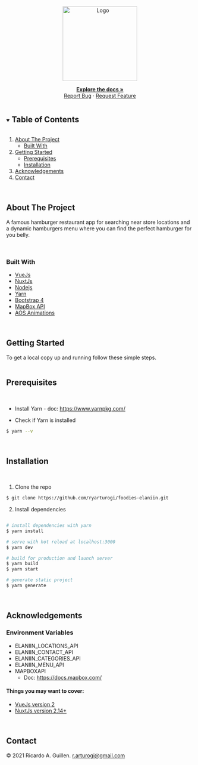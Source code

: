 <!-- PROJECT LOGO -->
<br />
<p align="center">
<a href="https://github.com/ryarturogi/foodies-elaniin">
  <img src="https://foodies-elaniin.herokuapp.com/_nuxt/img/logo.2b58803.svg" alt="Logo" width="200">
</a>

<p align="center">
  <a href="https://github.com/ryarturogi/foodies-elaniin"><strong>Explore the docs »</strong></a>
  <br />
  <a href="https://github.com/ryarturogi/foodies-elaniin/issues">Report Bug</a>
  ·
  <a href="https://github.com/ryarturogi/foodies-elaniin/issues">Request Feature</a>
</p>
</p>

<!-- TABLE OF CONTENTS -->
<details open="open">
<summary><h2 style="display: inline-block">Table of Contents</h2></summary>
<ol>
  <li>
    <a href="#about-the-project">About The Project</a>
    <ul>
      <li><a href="#built-with">Built With</a></li>
    </ul>
  </li>
  <li>
    <a href="#getting-started">Getting Started</a>
    <ul>
      <li><a href="#prerequisites">Prerequisites</a></li>
      <li><a href="#installation">Installation</a></li>
    </ul>
  </li>
  <li><a href="#acknowledgements">Acknowledgements</a></li>
  <li><a href="#contact">Contact</a></li>
</ol>
</details>

<br />

<!-- ABOUT THE PROJECT -->

## About The Project

A famous hamburger restaurant app for searching near store locations and a dynamic hamburgers menu where you can find the perfect hamburger for you belly.

<br />

### Built With

- [VueJs](https://vuejs.org/)
- [NuxtJs](https://nuxtjs.org/)
- [Nodejs](https://nodejs.org/)
- [Yarn](https://yarnpkg.com/)
- [Bootstrap 4](https://getbootstrap.com/docs/4.5/)
- [MapBox API](https://docs.mapbox.com/)
- [AOS Animations](https://michalsnik.github.io/aos/)

<!-- GETTING STARTED -->
<br />

## Getting Started

To get a local copy up and running follow these simple steps.
<br />
<br />

## Prerequisites

<br />

- Install Yarn - doc: https://www.yarnpkg.com/

- Check if Yarn is installed

```sh
$ yarn --v
```

<br />

## Installation

<br />

1. Clone the repo

```sh
$ git clone https://github.com/ryarturogi/foodies-elaniin.git
```

2. Install dependencies

```sh

# install dependencies with yarn
$ yarn install

# serve with hot reload at localhost:3000
$ yarn dev

# build for production and launch server
$ yarn build
$ yarn start

# generate static project
$ yarn generate
```

<br />
<!-- ACKNOWLEDGEMENTS -->

## Acknowledgements

### Environment Variables

- ELANIIN_LOCATIONS_API
- ELANIIN_CONTACT_API
- ELANIIN_CATEGORIES_API
- ELANIIN_MENU_API
- MAPBOXAPI
  - Doc: https://docs.mapbox.com/

#### Things you may want to cover:

- [VueJs version 2](https://vuejs.org/v2/guide/)
- [NuxtJs version 2.14+](https://nuxtjs.org/docs/2.x/get-started)

[contributors-shield]: https://img.shields.io/github/contributors/ryarturogi/foodies-elaniin.svg?style=for-the-badge
[contributors-url]: https://github.com/ryarturogi/foodies-elaniin/graphs/contributors
[forks-shield]: https://img.shields.io/github/forks/ryarturogi/foodies-elaniin.svg?style=for-the-badge
[issues-shield]: https://img.shields.io/github/issues/ryarturogi/foodies-elaniin.svg?style=for-the-badge
[issues-url]: https://github.com/ryarturogi/foodies-elaniin/issues
[linkedin-shield]: https://img.shields.io/badge/-LinkedIn-black.svg?style=for-the-badge&logo=linkedin&colorB=555
[linkedin-url]: https://linkedin.com/in/ryarturogi

<br />

## Contact

© 2021 Ricardo A. Guillen.
[r.arturogi@gmail.com](mailto:r.arturogi@gmail.com)
